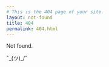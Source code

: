 ```yaml
---
# This is the 404 page of your site.
layout: not-found
title: 404
permalink: 404.html
---
```


Not found.      

¯\_(ツ)_/¯
